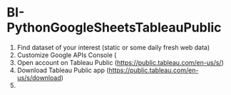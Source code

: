 # BI-PythonGoogleSheetsTableauPublic

1. Find dataset of your interest (static or some daily fresh web data)
2. Customize Google APIs Console (
3. Open account on Tableau Public (https://public.tableau.com/en-us/s/)
4. Download Tableau Public app (https://public.tableau.com/en-us/s/download)
5. 
